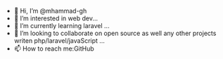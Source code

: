 - 👋 Hi, I’m @mhammad-gh
- 👀 I’m interested in web dev...
- 🌱 I’m currently learning laravel ...
- 💞️ I’m looking to collaborate on open source as well any other projects writen php/laravel/javaScript ...
- 📫 How to reach me:GitHub

<!---
mhammad-gh/mhammad-gh is a ✨ special ✨ repository because its `README.md` (this file) appears on your GitHub profile.
You can click the Preview link to take a look at your changes.
--->
